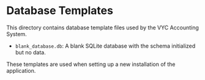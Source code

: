 
# Database Templates

This directory contains database template files used by the VYC Accounting System.

- `blank_database.db`: A blank SQLite database with the schema initialized but no data.

These templates are used when setting up a new installation of the application.
